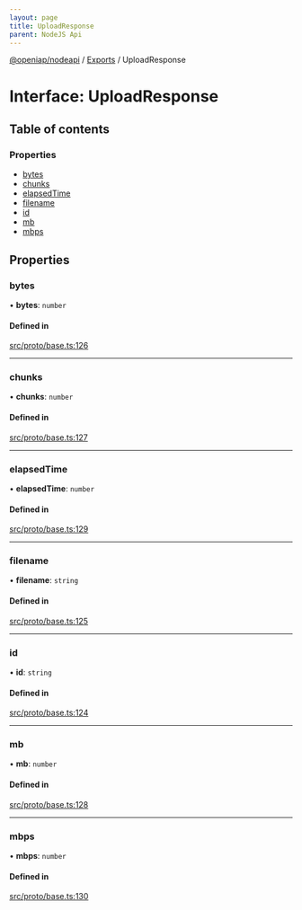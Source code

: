```yaml
---
layout: page
title: UploadResponse
parent: NodeJS Api
---
```

[@openiap/nodeapi](../README.html) / [Exports](../modules.html) / UploadResponse

# Interface: UploadResponse

## Table of contents

### Properties

- [bytes](UploadResponse.html#bytes)
- [chunks](UploadResponse.html#chunks)
- [elapsedTime](UploadResponse.html#elapsedtime)
- [filename](UploadResponse.html#filename)
- [id](UploadResponse.html#id)
- [mb](UploadResponse.html#mb)
- [mbps](UploadResponse.html#mbps)

## Properties

### bytes

• **bytes**: `number`

#### Defined in

[src/proto/base.ts:126](https://github.com/openiap/nodeapi/blob/a6b5438/src/proto/base.ts#L126)

___

### chunks

• **chunks**: `number`

#### Defined in

[src/proto/base.ts:127](https://github.com/openiap/nodeapi/blob/a6b5438/src/proto/base.ts#L127)

___

### elapsedTime

• **elapsedTime**: `number`

#### Defined in

[src/proto/base.ts:129](https://github.com/openiap/nodeapi/blob/a6b5438/src/proto/base.ts#L129)

___

### filename

• **filename**: `string`

#### Defined in

[src/proto/base.ts:125](https://github.com/openiap/nodeapi/blob/a6b5438/src/proto/base.ts#L125)

___

### id

• **id**: `string`

#### Defined in

[src/proto/base.ts:124](https://github.com/openiap/nodeapi/blob/a6b5438/src/proto/base.ts#L124)

___

### mb

• **mb**: `number`

#### Defined in

[src/proto/base.ts:128](https://github.com/openiap/nodeapi/blob/a6b5438/src/proto/base.ts#L128)

___

### mbps

• **mbps**: `number`

#### Defined in

[src/proto/base.ts:130](https://github.com/openiap/nodeapi/blob/a6b5438/src/proto/base.ts#L130)
